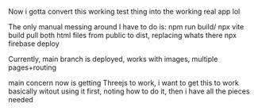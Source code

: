 Now i gotta convert this working test thing into the working real app lol

The only manual messing around I have to do is:
npm run build/ npx vite build
pull both html files from public to dist, replacing whats there
npx firebase deploy


Currently, main branch is deployed, works with images, multiple pages+routing

main concern now is getting Threejs to work, i want to get this to work basically witout using it first, noting how to do it, then i have all the pieces needed